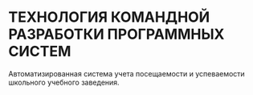 # ТЕХНОЛОГИЯ КОМАНДНОЙ РАЗРАБОТКИ ПРОГРАММНЫХ СИСТЕМ
Автоматизированная система учета посещаемости и успеваемости школьного учебного заведения.
